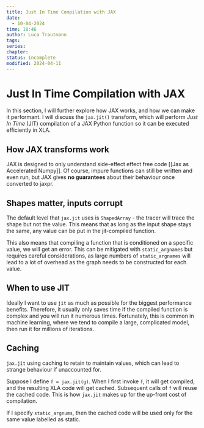 ```yaml
---
title: Just In Time Compilation with JAX
date:
  - 10-04-2024
time: 18:46
author: Luca Trautmann
tags: 
series: 
chapter: 
status: Incomplete
modified: 2024-04-11
---
```

# Just In Time Compilation with JAX
In this section, I will further explore how JAX works, and how we can make it performant. I will discuss the `jax.jit()` transform, which will perform _Just In Time_ (JIT) compilation of a JAX Python function so it can be executed efficiently in XLA.

## How JAX transforms work
JAX is designed to only understand side-effect effect free code [[Jax as Accelerated Numpy]]. Of course, impure functions can still be written and even run, but JAX gives **no guarantees** about their behaviour once converted to jaxpr.

## Shapes matter, inputs corrupt
The default level that `jax.jit` uses is `ShapedArray` - the tracer will trace the shape but not the value. This means that as long as the input shape stays the same, any value can be put in the jit-compiled function.

This also means that compiling a function that is conditioned on a specific value, we will get an error. This can be mitigated with `static_argnames` but requires careful considerations, as large numbers of `static_argnames` will lead to a lot of overhead as the graph needs to be constructed for each value. 

## When to use JIT
Ideally I want to use `jit` as much as possible for the biggest performance benefits. Therefore, it usually only saves time if the compiled function is complex and you will run it numerous times. Fortunately, this is common in machine learning, where we tend to compile a large, complicated model, then run it for millions of iterations.

## Caching
`jax.jit` using caching to retain to maintain values, which can lead to strange behaviour if unaccounted for. 

Suppose I define `f = jax.jit(g)`. When I first invoke `f`, it will get compiled, and the resulting XLA code will get cached. Subsequent calls of `f` will reuse the cached code. This is how `jax.jit` makes up for the up-front cost of compilation.

If I specify `static_argnums`, then the cached code will be used only for the same value labelled as static. 
 

